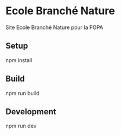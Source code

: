 # Ecole Branché Nature

Site Ecole Branché Nature pour la FOPA

## Setup

npm install

## Build

npm run build

## Development

npm run dev
